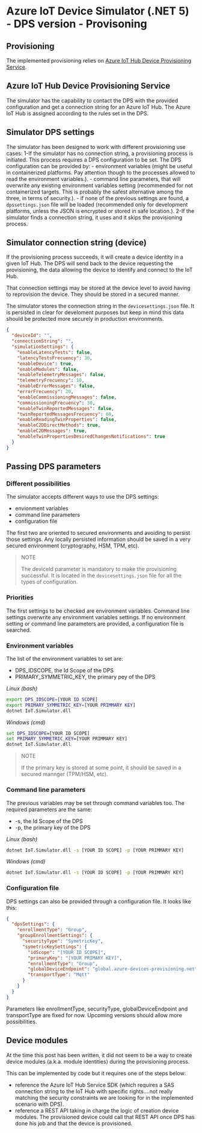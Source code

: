 ﻿# Azure IoT Device Simulator (.NET 5) - DPS version - Provisoning

## Provisioning
The implemented provisioning relies on [Azure IoT Hub Device Provisioning Service](https://docs.microsoft.com/en-us/azure/iot-dps/).

## Azure IoT Hub Device Provisioning Service

The simulator has the capability to contact the DPS with the provided configuration and get a connection string for an Azure IoT Hub.
The Azure IoT Hub is assigned according to the rules set in the DPS.

## Simulator DPS settings

The simulator has been designed to work with different provisioning use cases:
 1-If the simulator has no connection string, a provisioning process is initiated.
   This process requires a DPS configuration to be set.
   The DPS configuration can be provided by:
     - environment variables (might be useful in containerized platforms. Pay attention though to the processes allowed to read the environment variables.).
     - command line parameters, that will overwrite any existing environment variables setting (recommended for not containerized targets. This is probably the safest alternative among the three, in terms of security.).
     - if none of the previous settings are found, a `dpssettings.json` file will be loaded (recommended only for development platforms, unless the JSON is encrypted or stored in safe location.).
 2-If the simulator finds a connection string, it uses and it skips the provisioning process.

## Simulator connection string (device)
If the provisioning process succeeds, it will create a device identity in a given IoT Hub.
The DPS will send back to the device requesting the provisioning, the data allowing the device to identify and connect to the IoT Hub.

That connection settings may be stored at the device level to avoid having to reprovision the device.
They should be stored in a secured manner.

The simulator stores the connection string in the `devicesettings.json` file.
It is persisted in clear for develoment purposes but keep in mind this data should be protected more securely in production environments.

```json
{
  "deviceId": "",
  "connectionString": "",
  "simulationSettings": {
    "enableLatencyTests": false,
    "latencyTestsFrecuency": 30,
    "enableDevice": true,
    "enableModules": false,
    "enableTelemetryMessages": false,
    "telemetryFrecuency": 10,
    "enableErrorMessages": false,
    "errorFrecuency": 20,
    "enableCommissioningMessages": false,
    "commissioningFrecuency": 30,
    "enableTwinReportedMessages": false,
    "twinReportedMessagesFrecuency": 60,
    "enableReadingTwinProperties": false,
    "enableC2DDirectMethods": true,
    "enableC2DMessages": true,
    "enableTwinPropertiesDesiredChangesNotifications": true
  }
}

```

## Passing DPS parameters
### Different possibilities
The simulator accepts different ways to use the DPS settings:
 - envionment variables
 - command line parameters
 - configuration file

The first two are oriented to secured environments and avoiding to persist those settings. Any locally persisted information should be saved in a very secured environment (cryptography, HSM, TPM, etc).

> NOTE
>
> The deviceId parameter is mandatory to make the provisioning successful. It is located in the `devicesettings.json` file for all the types of configuration.

### Priorities
The first settings to be checked are environment variables.
Command line settings overwrite any environment variables settings.
If no environment setting or command line parameters are provided, a configuration file is searched. 

### Environment variables
The list of the environment variables to set are:
 - DPS_IDSCOPE, the Id Scope of the DPS
 - PRIMARY_SYMMETRIC_KEY, the primary pey of the DPS

_Linux (bash)_
```bash
export DPS_IDSCOPE=[YOUR ID SCOPE]
export PRIMARY_SYMMETRIC_KEY=[YOUR PRIMMARY KEY]
dotnet IoT.Simulator.dll
```

_Windows (cmd)_
```cmd
set DPS_IDSCOPE=[YOUR ID SCOPE]
set PRIMARY_SYMMETRIC_KEY=[YOUR PRIMMARY KEY]
dotnet IoT.Simulator.dll
```

> NOTE
>
> If the primary key is stored at some point, it should be saved in a secured mannger (TPM/HSM, etc).

### Command line parameters
The previous variables may be set through command variables too.
The required parameters are the same:
 - -s, the Id Scope of the DPS
 - -p, the primary key of the DPS

_Linux (bash)_
```bash
dotnet IoT.Simulator.dll -s [YOUR ID SCOPE] -p [YOUR PRIMMARY KEY]
```

_Windows (cmd)_
```cmd
dotnet IoT.Simulator.dll -s [YOUR ID SCOPE] -p [YOUR PRIMMARY KEY]
```

### Configuration file
DPS settings can also be provided through a configuration file.
It looks like this:

```json
{
  "dpsSettings": {
    "enrollmentType": "Group",
    "groupEnrollmentSettings": {
      "securityType": "SymetricKey",
      "symetricKeySettings": {
        "idScope": "[YOUR ID SCOPE]",
        "primaryKey": "[YOUR PRIMARY KEY]",
        "enrollmentType": "Group",
        "globalDeviceEndpoint": "global.azure-devices-provisioning.net",
        "transportType": "Mqtt"
      }
    }
  }
}
```

Parameters like enrollmentType, securityType, globalDeviceEndpoint and transportType are fixed for now.
Upcoming versions should allow more possibilities.

## Device modules
At the time this post has been written, it did not seem to be a way to create device modules (a.k.a. module identities) during the provisioning process.

This can be implemented by code but it requires one of the steps below:
 - reference the Azure IoT Hub Service SDK (which requires a SAS connection string to the IoT Hub with specific rights....not really matching the security constraints we are looking for in the implemented scenario with DPS).
 - reference a REST API taking in charge the logic of creation device modules. The provisioned device could call that REST API once DPS has done his job and that the device is provisioned.
